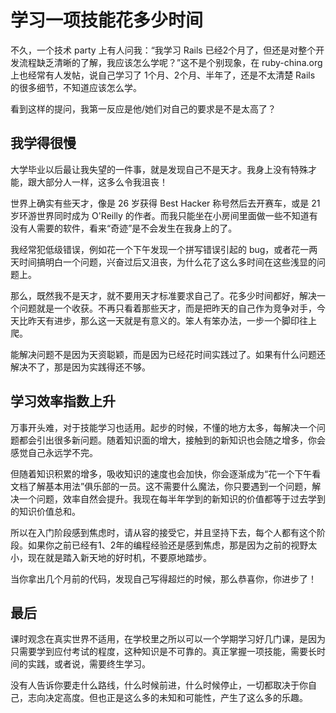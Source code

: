 
# 学习一项技能花多少时间


不久，一个技术 party 上有人问我：“我学习 Rails 已经2个月了，但还是对整个开发流程缺乏清晰的了解，我应该怎么学呢？”这不是个别现象，在 ruby-china.org 上也经常有人发帖，说自己学习了 1个月、2个月、半年了，还是不太清楚 Rails 的很多细节，不知道应该怎么学。

看到这样的提问，我第一反应是他/她们对自己的要求是不是太高了？

## 我学得很慢

大学毕业以后最让我失望的一件事，就是发现自己不是天才。我身上没有特殊才能，跟大部分人一样，这多么令我沮丧！

世界上确实有些天才，像是 26 岁获得 Best Hacker 称号然后去开赛车，或是 21 岁环游世界同时成为 O'Reilly 的作者。而我只能坐在小房间里面做一些不知道有没有人需要的软件，看来“奇迹”是不会发生在我身上的了。

我经常犯低级错误，例如花一个下午发现一个拼写错误引起的 bug，或者花一两天时间搞明白一个问题，兴奋过后又沮丧，为什么花了这么多时间在这些浅显的问题上。

那么，既然我不是天才，就不要用天才标准要求自己了。花多少时间都好，解决一个问题就是一个收获。不再只看着那些天才，而是把昨天的自己作为竞争对手，今天比昨天有进步，那么这一天就是有意义的。笨人有笨办法，一步一个脚印往上爬。

能解决问题不是因为天资聪颖，而是因为已经花时间实践过了。如果有什么问题还解决不了，那是因为实践得还不够。

## 学习效率指数上升

万事开头难，对于技能学习也适用。起步的时候，不懂的地方太多，每解决一个问题都会引出很多新问题。随着知识面的增大，接触到的新知识也会随之增多，你会感觉自己永远学不完。

但随着知识积累的增多，吸收知识的速度也会加快，你会逐渐成为“花一个下午看文档了解基本用法”俱乐部的一员。这不需要什么魔法，你只要遇到一个问题，解决一个问题，效率自然会提升。我现在每半年学到的新知识的价值都等于过去学到的知识价值总和。

所以在入门阶段感到焦虑时，请从容的接受它，并且坚持下去，每个人都有这个阶段。如果你之前已经有1、2年的编程经验还是感到焦虑，那是因为之前的视野太小，现在就是踏入新天地的好时机，不要原地踏步。

当你拿出几个月前的代码，发现自己写得超烂的时候，那么恭喜你，你进步了！

## 最后

课时观念在真实世界不适用，在学校里之所以可以一个学期学习好几门课，是因为只需要学到应付考试的程度，这种知识是不可靠的。真正掌握一项技能，需要长时间的实践，或者说，需要终生学习。

没有人告诉你要走什么路线，什么时候前进，什么时候停止，一切都取决于你自己，志向决定高度。但也正是这么多的未知和可能性，产生了这么多的乐趣。
